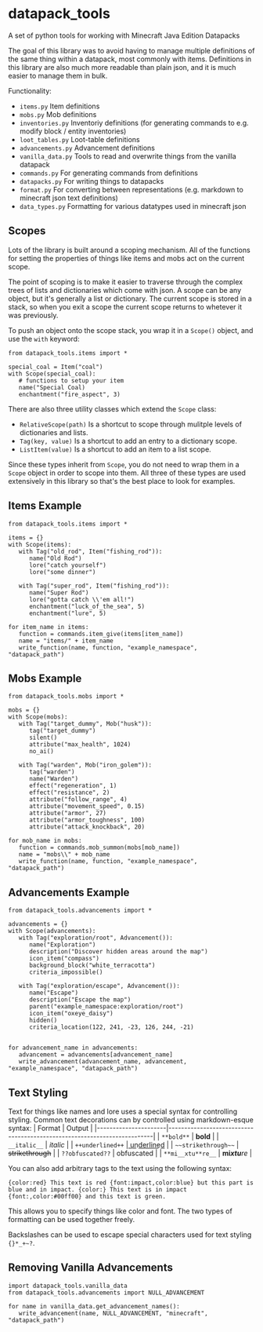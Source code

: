 # datapack_tools
A set of python tools for working with Minecraft Java Edition Datapacks

The goal of this library was to avoid having to manage multiple definitions of the same thing within a datapack, most commonly with items.
Definitions in this library are also much more readable than plain json, and it is much easier to manage them in bulk.

Functionality:
 - `items.py` Item definitions
 - `mobs.py` Mob definitions
 - `inventories.py` Inventoriy definitions (for generating commands to e.g. modify block / entity inventories)
 - `loot_tables.py` Loot-table definitions
 - `advancements.py` Advancement definitions
 - `vanilla_data.py` Tools to read and overwrite things from the vanilla datapack
 - `commands.py` For generating commands from definitions
 - `datapacks.py` For writing things to datapacks
 - `format.py` For converting between representations (e.g. markdown to minecraft json text definitions)
 - `data_types.py` Formatting for various datatypes used in minecraft json

## Scopes
Lots of the library is built around a scoping mechanism. All of the functions for setting the properties of things like items and mobs act on the current scope.

The point of scoping is to make it easier to traverse through the complex trees of lists and dictionaries which come with json. A scope can be any object, but it's generally a list or dictionary. The current scope is stored in a stack, so when you exit a scope the current scope returns to whetever it was previously.

To push an object onto the scope stack, you wrap it in a `Scope()` object, and use the `with` keyword:
```
from datapack_tools.items import *

special_coal = Item("coal")
with Scope(special_coal):
   # functions to setup your item
   name("Special Coal)
   enchantment("fire_aspect", 3)
```

There are also three utility classes which extend the `Scope` class:
 - `RelativeScope(path)` Is a shortcut to scope through mulitple levels of dictionaries and lists.
 - `Tag(key, value)` Is a shortcut to add an entry to a dictionary scope.
 - `ListItem(value)` Is a shortcut to add an item to a list scope.

Since these types inherit from `Scope`, you do not need to wrap them in a `Scope` object in order to scope into them.
All three of these types are used extensively in this library so that's the best place to look for examples.

## Items Example
```
from datapack_tools.items import *

items = {}
with Scope(items):
   with Tag("old_rod", Item("fishing_rod")):
      name("Old Rod")
      lore("catch yourself")
      lore("some dinner")

   with Tag("super_rod", Item("fishing_rod")):
      name("Super Rod")
      lore("gotta catch \\'em all!")
      enchantment("luck_of_the_sea", 5)
      enchantment("lure", 5)

for item_name in items:
   function = commands.item_give(items[item_name])
   name = "items/" + item_name
   write_function(name, function, "example_namespace", "datapack_path")
```

## Mobs Example
```
from datapack_tools.mobs import *

mobs = {}
with Scope(mobs):
   with Tag("target_dummy", Mob("husk")):
      tag("target_dummy")
      silent()
      attribute("max_health", 1024)
      no_ai()

   with Tag("warden", Mob("iron_golem")):
      tag("warden")
      name("Warden")
      effect("regeneration", 1)
      effect("resistance", 2)
      attribute("follow_range", 4)
      attribute("movement_speed", 0.15)
      attribute("armor", 27)
      attribute("armor_toughness", 100)
      attribute("attack_knockback", 20)

for mob_name in mobs:
   function = commands.mob_summon(mobs[mob_name])
   name = "mobs\\" + mob_name
   write_function(name, function, "example_namespace", "datapack_path")
```

## Advancements Example
```
from datapack_tools.advancements import *

advancements = {}
with Scope(advancements):
   with Tag("exploration/root", Advancement()):
      name("Exploration")
      description("Discover hidden areas around the map")
      icon_item("compass")
      background_block("white_terracotta")
      criteria_impossible()

   with Tag("exploration/escape", Advancement()):
      name("Escape")
      description("Escape the map")
      parent("example_namespace:exploration/root")
      icon_item("oxeye_daisy")
      hidden()
      criteria_location(122, 241, -23, 126, 244, -21)


for advancement_name in advancements:
   advancement = advancements[advancement_name]
   write_advancement(advancement_name, advancement, "example_namespace", "datapack_path")
```

## Text Styling
Text for things like names and lore uses a special syntax for controlling styling.
Common text decorations can by controlled using markdown-esque syntax:
| Format               | Output                                                                  |
|----------------------|-------------------------------------------------------------------------|
| `**bold**`           | **bold**                                                                |
| `__italic__`         | _italic_                                                                |
| `++underlined++`     | u&#863;n&#863;d&#863;e&#863;r&#863;l&#863;i&#863;n&#863;e&#863;d&#863;  |
| `~~strikethrough~~`  | ~~strikethrough~~                                                       |
| `??obfuscated??`     | obfuscated                                                              |
| `**mi__xtu**re__`    | __mi__***xtu***_re_                                                     |

You can also add arbitrary tags to the text using the following syntax:
```
{color:red} This text is red {font:impact,color:blue} but this part is blue and in impact. {color:} This text is in impact {font:,color:#00ff00} and this text is green.
```
This allows you to specify things like color and font. The two types of formatting can be used together freely.

Backslashes can be used to escape special characters used for text styling `{}*_+~?`.


## Removing Vanilla Advancements
```
import datapack_tools.vanilla_data
from datapack_tools.advancements import NULL_ADVANCEMENT

for name in vanilla_data.get_advancement_names():
   write_advancement(name, NULL_ADVANCEMENT, "minecraft", "datapack_path")
```
